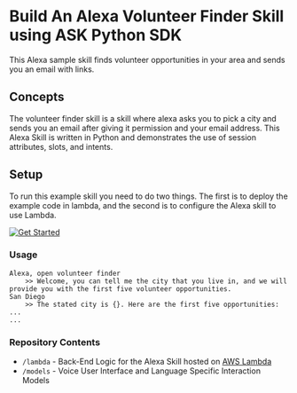 Build An Alexa Volunteer Finder Skill using ASK Python SDK
=========================================

This Alexa sample skill finds volunteer opportunities in your area and sends you an email with links. 


Concepts
--------

The volunteer finder skill is a skill where alexa asks you to pick a city and sends you an email after giving it permission and your email address. This Alexa Skill is written in Python and demonstrates 
the use of session attributes, slots, and intents.

Setup
-----

To run this example skill you need to do two things. The first is to
deploy the example code in lambda, and the second is to configure the
Alexa skill to use Lambda. 

[![Get Started](https://camo.githubusercontent.com/db9b9ce26327ad3bac57ec4daf0961a382d75790/68747470733a2f2f6d2e6d656469612d616d617a6f6e2e636f6d2f696d616765732f472f30312f6d6f62696c652d617070732f6465782f616c6578612f616c6578612d736b696c6c732d6b69742f7475746f7269616c732f67656e6572616c2f627574746f6e732f627574746f6e5f6765745f737461727465642e5f5454485f2e706e67)](https://developer.amazon.com/en-US/alexa/alexa-skills-kit/get-deeper/tutorials-code-samples/alexa-skill-python-tutorial)

### Usage

```text
Alexa, open volunteer finder
	>> Welcome, you can tell me the city that you live in, and we will provide you with the first five volunteer opportunities.
San Diego
	>> The stated city is {}. Here are the first five opportunities: ...      
...
```

### Repository Contents	 
* `/lambda` - Back-End Logic for the Alexa Skill hosted on [AWS Lambda](https://aws.amazon.com/lambda/)
* `/models` - Voice User Interface and Language Specific Interaction Models